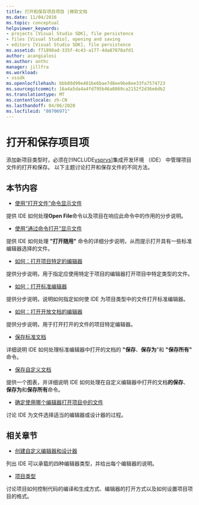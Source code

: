 ```yaml
---
title: 打开和保存项目项目 |微软文档
ms.date: 11/04/2016
ms.topic: conceptual
helpviewer_keywords:
- projects [Visual Studio SDK], file persistence
- files [Visual Studio], opening and saving
- editors [Visual Studio SDK], file persistence
ms.assetid: f71898ad-335f-4c43-a177-4da87078afd1
author: acangialosi
ms.author: anthc
manager: jillfra
ms.workload:
- vssdk
ms.openlocfilehash: bbb89d99e401be6bae7d8ee9be8ee33fa7574723
ms.sourcegitcommit: 16a4a5da4a4fd795b46a0869ca2152f2d36e6db2
ms.translationtype: MT
ms.contentlocale: zh-CN
ms.lasthandoff: 04/06/2020
ms.locfileid: "80706971"
---
```

# <a name="opening-and-saving-project-items"></a>打开和保存项目项
添加新项目类型时，必须在[!INCLUDE[vsprvs](../../code-quality/includes/vsprvs_md.md)]集成开发环境 （IDE） 中管理项目文件的打开和保存。 以下主题讨论打开和保存文件的不同方法。

## <a name="in-this-section"></a>本节内容
- [使用“打开文件”命令显示文件](../../extensibility/internals/displaying-files-by-using-the-open-file-command.md)

 提供 IDE 如何处理**Open File**命令以及项目在响应此命令中的作用的分步说明。

- [使用“通过命令打开”显示文件](../../extensibility/internals/displaying-files-by-using-the-open-with-command.md)

 提供 IDE 如何处理 **"打开随用"** 命令的详细分步说明，从而提示打开具有一些标准编辑器选择的文件。

- [如何：打开项目特定的编辑器](../../extensibility/how-to-open-project-specific-editors.md)

 提供分步说明，用于指定应使用特定于项目的编辑器打开项目中特定类型的文件。

- [如何：打开标准编辑器](../../extensibility/how-to-open-standard-editors.md)

 提供分步说明，说明如何指定如何使 IDE 为项目类型中的文件打开标准编辑器。

- [如何：打开开放文档的编辑器](../../extensibility/how-to-open-editors-for-open-documents.md)

 提供分步说明，用于打开打开的文件的项目特定编辑器。

- [保存标准文档](../../extensibility/internals/saving-a-standard-document.md)

 详细说明 IDE 如何处理标准编辑器中打开的文档的 **"保存**、**保存为**"和 **"保存所有"** 命令。

- [保存自定义文档](../../extensibility/internals/saving-a-custom-document.md)

 提供一个图表，并详细说明 IDE 如何处理在自定义编辑器中打开的文档**的保存**、**保存为**和**保存所有**命令。

- [确定使用哪个编辑器打开项目中的文件](../../extensibility/internals/determining-which-editor-opens-a-file-in-a-project.md)

 讨论 IDE 为文件选择适当的编辑器或设计器的过程。

## <a name="related-sections"></a>相关章节
- [创建自定义编辑器和设计器](../../extensibility/creating-custom-editors-and-designers.md)

 列出 IDE 可以承载的四种编辑器类型，并给出每个编辑器的说明。

- [项目类型](../../extensibility/internals/project-types.md)

 讨论项目如何控制代码的编译和生成方式、编辑器的打开方式以及如何设置项目项目的格式。
